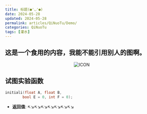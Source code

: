 ```yaml
---
title: 标题(●'◡'●)
date: 2024-05-28
updated: 2024-05-28
permalink: articles/QiNuoTu/Demo/
categories: QiNuoTu
tags: [灌水]
---
```


## 这是一个食用的内容，我能不能引用别人的图啊。

<!-- More -->

<div style="text-align:center">

![ICON](articles/Demo/HelloWorld/avatar.png)

</div>

## 试图实验函数
```cpp
initiali(float A, float B,
        bool E = 0, int F = 0);
```
- **返回值**: ↖↘↖↘↖↘↖↘↖↘↖↘↖↘